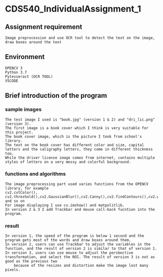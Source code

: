# CDS540_IndividualAssignment_1
## Assignment requirement
    Image preprocession and use OCR tool to detect the text on the image, draw boxes around the text
## Environment 
    OPENCV 3
    Python 3.7
    Pytesseract (OCR TOOL)
    VSCODE
## Brief introduction of the program
### sample images
    The test image I used is "book.jpg" (version 1 & 2) and "dri_lic.png" (version 3). 
    The first image is a book cover which I think is very suitable for this project. 
    The book cover image, which is the picture I took from school's library. 
    The text on the book cover has different color and size, capital letters and the caligraphy letters, they come in different thickness too. 
    While the driver license image comes from internet, contains multiple styles of letters on a very messy and colorful background.
### functions and algorithms
    The image preprocessing part used varies functions from the OPENCV library, for example
    cv2.cvtColor(), cv2.threshold(),cv2.GaussianBlur(),cv2.Canny(),cv2.findContours(),cv2.warpPerspective() and so on
    For image displaying I use cv.imshow() and matpolitlib. 
    In version 2 & 3 I add Trackbar and mouse call-back fucntion into the program.
### result
    In version 1, the speed of the program is below 1 second and the program gets most of the words and draw boxes around them.
    In version 2, users can use Trackbar to adjust the variables in the function, and the result of version 2 is similar to that of version 1.
    In version 3, users can use mouse to adjust the persbective transformation, and select the ROI. The result of version 3 is not as good as the previous two
        because of the resizes and distortion make the image lost many pixels.
        
    
